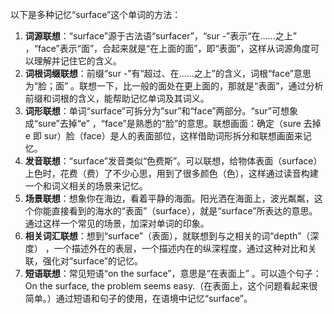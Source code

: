 以下是多种记忆“surface”这个单词的方法：
1. **词源联想**：“surface”源于古法语“surfacer”，“sur -”表示“在……之上” ，“face”表示“面”，合起来就是“在上面的面”，即“表面”，这样从词源角度可以理解并记住它的含义。
2. **词根词缀联想**：前缀“sur -”有“超过、在……之上”的含义，词根“face”意思为“脸；面” 。联想一下，比一般的面处在更上面的，那就是“表面”，通过分析前缀和词根的含义，能帮助记忆单词及其词义。
3. **词形联想**：单词“surface”可拆分为“sur”和“face”两部分。“sur”可想象成“sure”去掉“e” ，“face”是熟悉的“脸”的意思。联想画面：确定（sure 去掉 e 即 sur）脸（face）是人的表面部位，这样借助词形拆分和联想画面来记忆。
4. **发音联想**：“surface”发音类似“色费斯”。可以联想，给物体表面（surface）上色时，花费（费）了不少心思，用到了很多颜色（色），这样通过读音构建一个和词义相关的场景来记忆。
5. **场景联想**：想象你在海边，看着平静的海面。阳光洒在海面上，波光粼粼，这个你能直接看到的海水的“表面”（surface），就是“surface”所表达的意思。通过这样一个常见的场景，加深对单词的印象。
6. **相关词汇联想**：想到“surface”（表面），就联想到与之相关的词“depth”（深度） ，一个描述外在的表层，一个描述内在的纵深程度，通过这种对比和关联，强化对“surface”的记忆。
7. **短语联想**：常见短语“on the surface”，意思是“在表面上” 。可以造个句子：On the surface, the problem seems easy.（在表面上，这个问题看起来很简单。）通过短语和句子的使用，在语境中记忆“surface”。 